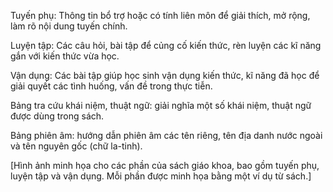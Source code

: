Tuyến phụ:
Thông tin bổ trợ hoặc có tính liên môn để giải thích, mở rộng, làm rõ nội dung tuyến chính.

Luyện tập:
Các câu hỏi, bài tập để củng cố kiến thức, rèn luyện các kĩ năng gắn với kiến thức vừa học.

Vận dụng:
Các bài tập giúp học sinh vận dụng kiến thức, kĩ năng đã học để giải quyết các tình huống, vấn đề trong thực tiễn.

Bảng tra cứu khái niệm, thuật ngữ:
giải nghĩa một số khái niệm, thuật ngữ được dùng trong sách.

Bảng phiên âm: hướng dẫn phiên âm các tên riêng, tên địa danh nước ngoài và tên nguyên gốc (chữ la-tinh).

[Hình ảnh minh họa cho các phần của sách giáo khoa, bao gồm tuyến phụ, luyện tập và vận dụng. Mỗi phần được minh họa bằng một ví dụ từ sách.]